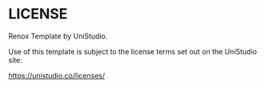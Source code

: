 # LICENSE #

Renox Template by UniStudio.

Use of this template is subject to the license terms set out on the UniStudio site:

https://unistudio.co/licenses/
